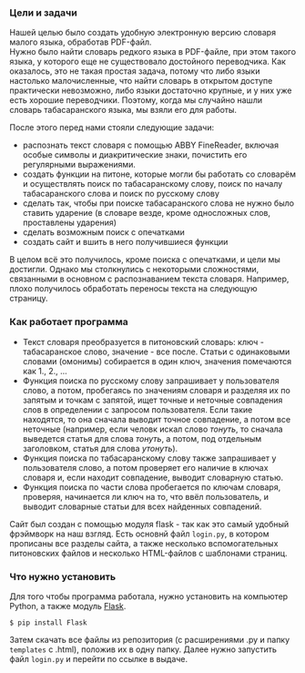 ### Цели и задачи
Нашей целью было создать удобную электронную версию словаря малого языка, обработав PDF-файл.  
Нужно было найти словарь редкого языка в PDF-файле, при этом такого языка, у которого еще не существовало достойного переводчика. Как оказалось, это не такая простая задача, потому что либо языки настолько малочисленные, что найти словарь в открытом доступе практически невозможно, либо языки достаточно крупные, и у них уже есть хорошие переводчики. Поэтому, когда мы случайно нашли словарь табасаранского языка, мы взяли его для работы.

После этого перед нами стояли следующие задачи:  
* распознать текст словаря с помощью ABBY FineReader, включая особые символы и диакритические знаки, почистить его регулярными выражениями.
* создать функции на питоне, которые могли бы работать со словарём и осуществлять поиск по табасаранскому слову, поиск по началу табасаранского слова и поиск по русскому слову
* сделать так, чтобы при поиске табасаранского слова не нужно было ставить ударение (в словаре везде, кроме односложных слов, проставлены ударения)
* сделать возможным поиск с опечатками
* создать сайт и вшить в него получившиеся функции  

В целом всё это получилось, кроме поиска с опечатками, и цели мы достигли. Однако мы столкнулись с некоторыми сложностями, связанными в основном с распознаванием текста словаря. Например, плохо получилось обработать переносы текста на следующую страницу.  

### Как работает программа 

* Текст словаря преобразуется в питоновский словарь: ключ - табасаранское слово, значение - все после. Статьи с одинаковыми словами (омонимы) собирается в один ключ, значения помечаются как 1., 2., ...
* Функция поиска по русскому слову запрашивает у пользователя слово, а потом, пробегаясь по значениям словаря и разделяя их по запятым и точкам с запятой, ищет точные и неточные совпадения слов в определении с запросом пользователя. Если такие находятся, то она сначала выводит точное совпадение, а потом все неточные (например, если человк искал слово *тонуть*, то сначала выведется статья для слова *тонуть*, а потом, под отдельным заголовком, статья для слова *утонуть*).  
* Функция поиска по табасаранскому слову также запрашивает у пользователя слово, а потом проверяет его наличие в ключах словаря и, если находит совпадение, выводит словарную статью.  
* Функция поиска по части слова пробегается по ключам словаря, проверяя, начинается ли ключ на то, что ввёл пользователь, и выводит словарные статьи для всех найденных совпадений.  

Сайт был создан с помощью модуля flask - так как это самый удобный фрэймворк на наш взгляд. Есть основнй файл `login.py`, в котором прописаны все разделы сайта, а также несколько вспомогательных питоновских файлов и несколько HTML-файлов с шаблонами страниц.  


### Что нужно установить
Для того чтобы программа работала, нужно установить на компьютер Python, а также модуль [Flask](https://flask.palletsprojects.com/en/1.1.x/installation/).

```$ pip install Flask```

Затем скачать все файлы из репозитория (с расширениями .py и папку `templates` с .html), положив их в одну папку. Далее нужно запустить файл `login.py` и перейти по ссылке в выдаче.
